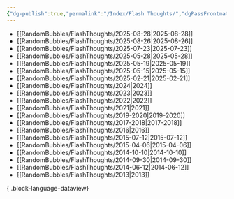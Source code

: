 ```yaml
---
{"dg-publish":true,"permalink":"/Index/Flash Thoughts/","dgPassFrontmatter":true,"noteIcon":""}
---
```


- [[RandomBubbles/FlashThoughts/2025-08-28\|2025-08-28]]
- [[RandomBubbles/FlashThoughts/2025-08-26\|2025-08-26]]
- [[RandomBubbles/FlashThoughts/2025-07-23\|2025-07-23]]
- [[RandomBubbles/FlashThoughts/2025-05-28\|2025-05-28]]
- [[RandomBubbles/FlashThoughts/2025-05-19\|2025-05-19]]
- [[RandomBubbles/FlashThoughts/2025-05-15\|2025-05-15]]
- [[RandomBubbles/FlashThoughts/2025-02-21\|2025-02-21]]
- [[RandomBubbles/FlashThoughts/2024\|2024]]
- [[RandomBubbles/FlashThoughts/2023\|2023]]
- [[RandomBubbles/FlashThoughts/2022\|2022]]
- [[RandomBubbles/FlashThoughts/2021\|2021]]
- [[RandomBubbles/FlashThoughts/2019-2020\|2019-2020]]
- [[RandomBubbles/FlashThoughts/2017-2018\|2017-2018]]
- [[RandomBubbles/FlashThoughts/2016\|2016]]
- [[RandomBubbles/FlashThoughts/2015-07-12\|2015-07-12]]
- [[RandomBubbles/FlashThoughts/2015-04-06\|2015-04-06]]
- [[RandomBubbles/FlashThoughts/2014-10-10\|2014-10-10]]
- [[RandomBubbles/FlashThoughts/2014-09-30\|2014-09-30]]
- [[RandomBubbles/FlashThoughts/2014-06-12\|2014-06-12]]
- [[RandomBubbles/FlashThoughts/2013\|2013]]

{ .block-language-dataview}